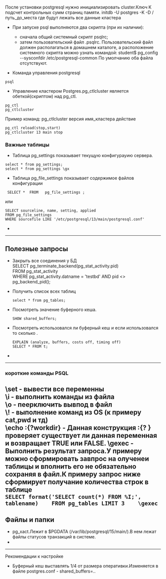 После установки postgresql нужно инициализировать cluster.Ключ K подсчет контрольных сумм страниц памяти.
initdb -U postgres -K -D /путь_до_места где будут лежать все данные кластера
- При запуске psql выполняются два скрипта (при их наличии):
  - сначала общий системный скрипт psqlrc;
  - затем пользовательский файл .psqlrc.
    Пользовательский файл должен располагаться в домашнем каталоге, а расположение системного скрипта можно узнать командой:
    student$ pg_config --sysconfdir
    /etc/postgresql-common
    По умолчанию оба файла отсутствуют.






- Команда управления postgresql
```
psql
```
- Управление кластером Postgres.pg_ctlcluster является обеткой(скриптом) над pg_ctl.
```
pg_ctl
pg_ctlcluster
```
Пример команд:
pg_ctlcluster версия имя_кластера действие
```
pg_ctl reload(stop,start)
pg_ctlcluster 13 main stop
```
### Важные таблицы
- Таблица pg_settings показывает текущую конфигурауию сервера.
 ```
 select * from pg_settings;
 select * from pg_settings \gx
 ```
- Таблица pg_file_settings показывает содержимое файлов конфигурации
 ```
  SELECT *  FROM   pg_file_settings ;
 ```
  или
 ```
 SELECT sourceline, name, setting, applied
 FROM pg_file_settings
 WHERE sourcefile LIKE '/etc/postgresql/13/main/postgresql.conf'
 ``` 
-  
------------
## Полезные запросы

- Закрыть все соединения у БД     
SELECT pg_terminate_backend(pg_stat_activity.pid)     
FROM pg_stat_activity   
WHERE pg_stat_activity.datname = 'testbd' AND pid <> pg_backend_pid();   

- Получить список всех таблиц
  ```
  select * from pg_tables;
  ```
- Посмотреть значение буферного кеша.
  ```
  SHOW shared_buffers;
  ```
- Посмотреть использовался ли буферный кеш и если использовался то сколько .
  ```
  EXPLAIN (analyze, buffers, costs off, timing off)
  SELECT * FROM t;
  ```
- 
-----
###  короткие команды PSQL   
\set - вывести все переменны   
\i - выполнить команды из файла   
\o - пеерключить вывпод в файл   
\\! - выполнение команд из OS (к примеру  cat,pwd и тд)   
\echo :{?workdir} - Данная конструкция :{? } проверяет существует ли данная переменная и возвращает TRUE или FALSE.
\gexec - Выполнить результат запроса.У примеру можно сформировать завпрос на олученеи таблицы и вполнить его не обязательно сохраняя в файл.К примеру запрос ниже сформирует получание количества строк в таблице   
      ```
      SELECT format('SELECT count(*) FROM %I;', tablename)   
      FROM pg_tables LIMIT 3   
      \gexec   
      ```
-------------
 ## Файлы и папки
- pg_xact.Лежит в $PGDATA (/var/lib/postgresql/15/main/).В нем лежат файлы статусов транзакций в системе.
- 

-----
Рекомендации к настройке
- Буферный кеш выставлять 1/4 от размера оперативки.Изменяется в файле postgres.conf - shared_buffers=..

